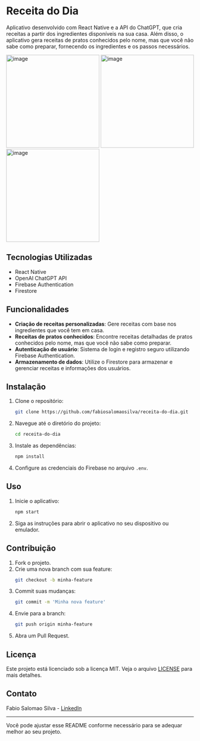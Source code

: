 # Receita do Dia

Aplicativo desenvolvido com React Native e a API do ChatGPT, que cria receitas a partir dos ingredientes disponíveis na sua casa. Além disso, o aplicativo gera receitas de pratos conhecidos pelo nome, mas que você não sabe como preparar, fornecendo os ingredientes e os passos necessários.

<img src="https://github.com/fabiosalomaosilva/receita-do-dia/assets/8368248/738ee4eb-6a30-4e00-9a06-1b30202fc66b" alt="image" width="250"/>
<img src="https://github.com/fabiosalomaosilva/receita-do-dia/assets/8368248/858a329a-55c9-48ae-a0fc-afd1d17d63e2" alt="image" width="250"/>
<img src="https://github.com/fabiosalomaosilva/receita-do-dia/assets/8368248/4be56c1e-b21b-42f7-82af-68e5c0dc796b" alt="image" width="250"/>

## Tecnologias Utilizadas

- React Native
- OpenAI ChatGPT API
- Firebase Authentication
- Firestore

## Funcionalidades

- **Criação de receitas personalizadas**: Gere receitas com base nos ingredientes que você tem em casa.
- **Receitas de pratos conhecidos**: Encontre receitas detalhadas de pratos conhecidos pelo nome, mas que você não sabe como preparar.
- **Autenticação de usuário**: Sistema de login e registro seguro utilizando Firebase Authentication.
- **Armazenamento de dados**: Utilize o Firestore para armazenar e gerenciar receitas e informações dos usuários.

## Instalação

1. Clone o repositório:
    ```sh
    git clone https://github.com/fabiosalomaosilva/receita-do-dia.git
    ```
2. Navegue até o diretório do projeto:
    ```sh
    cd receita-do-dia
    ```
3. Instale as dependências:
    ```sh
    npm install
    ```
4. Configure as credenciais do Firebase no arquivo `.env`.

## Uso

1. Inicie o aplicativo:
    ```sh
    npm start
    ```
2. Siga as instruções para abrir o aplicativo no seu dispositivo ou emulador.

## Contribuição

1. Fork o projeto.
2. Crie uma nova branch com sua feature:
    ```sh
    git checkout -b minha-feature
    ```
3. Commit suas mudanças:
    ```sh
    git commit -m 'Minha nova feature'
    ```
4. Envie para a branch:
    ```sh
    git push origin minha-feature
    ```
5. Abra um Pull Request.

## Licença

Este projeto está licenciado sob a licença MIT. Veja o arquivo [LICENSE](LICENSE) para mais detalhes.

## Contato

Fabio Salomao Silva - [LinkedIn](https://www.linkedin.com/in/fabio-salomao-silva)

---

Você pode ajustar esse README conforme necessário para se adequar melhor ao seu projeto.

